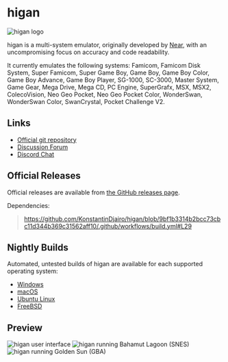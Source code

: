 higan
=====

![higan logo](higan/higan/resource/logo.png)

higan is a multi-system emulator, originally developed by
[Near](https://near.sh), with an uncompromising focus on accuracy and
code readability.

It currently emulates the following systems: Famicom, Famicom Disk System,
Super Famicom, Super Game Boy, Game Boy, Game Boy Color, Game Boy Advance,
Game Boy Player, SG-1000, SC-3000, Master System, Game Gear, Mega Drive,
Mega CD, PC Engine, SuperGrafx, MSX, MSX2, ColecoVision, Neo Geo Pocket,
Neo Geo Pocket Color, WonderSwan, WonderSwan Color, SwanCrystal,
Pocket Challenge V2.

Links
-----

  - [Official git repository](https://github.com/higan-emu/higan)
  - [Discussion Forum](https://helmet.kafuka.org/bboard/forum.php?id=6)
  - [Discord Chat](https://discord.gg/xdsQRXfuCh)

Official Releases
-----------------

Official releases are available from
[the GitHub releases page](https://github.com/higan-emu/higan/releases).



Dependencies:
> https://github.com/KonstantinDjairo/higan/blob/9bf1b3314b2bcc73cbc11d344b369c31562aff10/.github/workflows/build.yml#L29

Nightly Builds
--------------

Automated, untested builds of higan are available
for each supported operating system:

  - [Windows](https://github.com/Screwtapello/higan/releases/download/nightly/higan-windows.zip)
  - [macOS](https://github.com/Screwtapello/higan/releases/download/nightly/higan-macos.zip)
  - [Ubuntu Linux](https://github.com/Screwtapello/higan/releases/download/nightly/higan-ubuntu.zip)
  - [FreeBSD](https://api.cirrus-ci.com/v1/artifact/github/higan-emu/higan/freebsd-x86_64-binaries/higan-nightly/higan-nightly.zip)

Preview
-------

![higan user interface](https://byuu.org/images/higan/higan.png)
![higan running Bahamut Lagoon (SNES)](https://byuu.org/images/higan/byuu-snes.png)
![higan running Golden Sun (GBA)](https://byuu.org/images/higan/core-gba.png)
